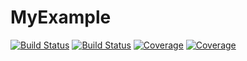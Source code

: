 # MyExample

[![Build Status](https://travis-ci.com/m-arifin/MyExample.jl.svg?branch=master)](https://travis-ci.com/m-arifin/MyExample.jl)
[![Build Status](https://ci.appveyor.com/api/projects/status/github/m-arifin/MyExample.jl?svg=true)](https://ci.appveyor.com/project/m-arifin/MyExample-jl)
[![Coverage](https://codecov.io/gh/m-arifin/MyExample.jl/branch/master/graph/badge.svg)](https://codecov.io/gh/m-arifin/MyExample.jl)
[![Coverage](https://coveralls.io/repos/github/m-arifin/MyExample.jl/badge.svg?branch=master)](https://coveralls.io/github/m-arifin/MyExample.jl?branch=master)
